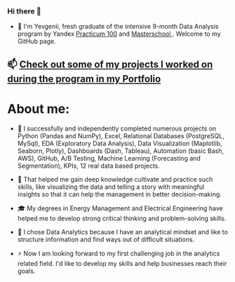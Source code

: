 ### Hi there 👋 

- 🔭 I'm Yevgenii, fresh graduate of the intensive 9-month Data Analysis program by Yandex [Practicum 100](https://www.practicum100.org/data-analysis) and [Masterschool ](https://www.linkedin.com/school/joinmasterschool/). Welcome to my GitHub page.

## 📫 [Check out some of my projects I worked on during the program in my Portfolio](https://github.com/AtlasmanYevgenii/Practicum100-by-Yandex)

# About me:

- 🌱 I successfully and independently completed numerous projects on Python (Pandas and NumPy), Excel, Relational Databases (PostgreSQL, MySql), EDA (Exploratory Data Analysis), Data Visualization (Maplotlib, Seaborn, Plotly), Dashboards (Dash, Tableau), Automation (basic Bash, AWS), GitHub, A/B Testing, Machine Learning (Forecasting and Segmentation), KPIs, 12 real data based projects.

- 👯 That helped me gain deep knowledge cultivate and practice such skills, like visualizing the data and telling a story with meaningful insights so that it can help the management in better decision-making.

- :mortar_board: My degrees in Energy Management and Electrical Engineering have helped me to develop strong critical thinking and problem-solving skills.

- 🧐 I chose Data Analytics because I have an analytical mindset and like to structure information and find ways out of difficult situations.

- ⚡ Now I am looking forward to my first challenging job in the analytics related field. I'd like to develop my skills and help businesses reach their goals.



<!--
**AtlasmanYevgenii/AtlasmanYevgenii** is a ✨ _special_ ✨ repository because its `README.md` (this file) appears on your GitHub profile.

Here are some ideas to get you started:

